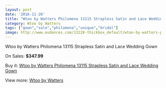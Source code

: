 ```yaml
---
layout: post
date: '2016-11-20'
title: "Wtoo by Watters Philomena 13115 Strapless Satin and Lace Wedding Gown"
category: Wtoo by Watters
tags: ["gown","sale","philomena","unique","bridal"]
image: http://www.eudances.com/13228-thickbox_default/wtoo-by-watters-philomena-13115-strapless-satin-and-lace-wedding-gown.jpg
---
```

Wtoo by Watters Philomena 13115 Strapless Satin and Lace Wedding Gown

On Sales: **$347.99**
<a href="https://www.eudances.com/en/wtoo-by-watters/4003-wtoo-by-watters-philomena-13115-strapless-satin-and-lace-wedding-gown.html"><amp-img layout="responsive" width="600" height="600" src="//www.eudances.com/13228-thickbox_default/wtoo-by-watters-philomena-13115-strapless-satin-and-lace-wedding-gown.jpg" alt="Wtoo by Watters Philomena 13115 Strapless Satin and Lace Wedding Gown 0" /></a>
<a href="https://www.eudances.com/en/wtoo-by-watters/4003-wtoo-by-watters-philomena-13115-strapless-satin-and-lace-wedding-gown.html"><amp-img layout="responsive" width="600" height="600" src="//www.eudances.com/13229-thickbox_default/wtoo-by-watters-philomena-13115-strapless-satin-and-lace-wedding-gown.jpg" alt="Wtoo by Watters Philomena 13115 Strapless Satin and Lace Wedding Gown 1" /></a>
<a href="https://www.eudances.com/en/wtoo-by-watters/4003-wtoo-by-watters-philomena-13115-strapless-satin-and-lace-wedding-gown.html"><amp-img layout="responsive" width="600" height="600" src="//www.eudances.com/13230-thickbox_default/wtoo-by-watters-philomena-13115-strapless-satin-and-lace-wedding-gown.jpg" alt="Wtoo by Watters Philomena 13115 Strapless Satin and Lace Wedding Gown 2" /></a>
<a href="https://www.eudances.com/en/wtoo-by-watters/4003-wtoo-by-watters-philomena-13115-strapless-satin-and-lace-wedding-gown.html"><amp-img layout="responsive" width="600" height="600" src="//www.eudances.com/13231-thickbox_default/wtoo-by-watters-philomena-13115-strapless-satin-and-lace-wedding-gown.jpg" alt="Wtoo by Watters Philomena 13115 Strapless Satin and Lace Wedding Gown 3" /></a>

Buy it: [Wtoo by Watters Philomena 13115 Strapless Satin and Lace Wedding Gown](https://www.eudances.com/en/wtoo-by-watters/4003-wtoo-by-watters-philomena-13115-strapless-satin-and-lace-wedding-gown.html "Wtoo by Watters Philomena 13115 Strapless Satin and Lace Wedding Gown")

View more: [Wtoo by Watters](https://www.eudances.com/en/49-wtoo-by-watters "Wtoo by Watters")